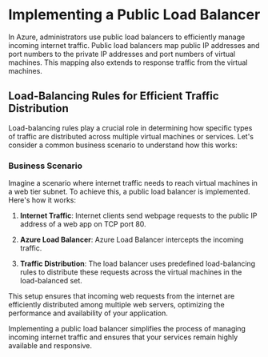 # Implementing a Public Load Balancer

In Azure, administrators use public load balancers to efficiently manage incoming internet traffic. Public load balancers map public IP addresses and port numbers to the private IP addresses and port numbers of virtual machines. This mapping also extends to response traffic from the virtual machines.

## Load-Balancing Rules for Efficient Traffic Distribution

Load-balancing rules play a crucial role in determining how specific types of traffic are distributed across multiple virtual machines or services. Let's consider a common business scenario to understand how this works:

### Business Scenario

Imagine a scenario where internet traffic needs to reach virtual machines in a web tier subnet. To achieve this, a public load balancer is implemented. Here's how it works:

1. **Internet Traffic**: Internet clients send webpage requests to the public IP address of a web app on TCP port 80.

2. **Azure Load Balancer**: Azure Load Balancer intercepts the incoming traffic.

3. **Traffic Distribution**: The load balancer uses predefined load-balancing rules to distribute these requests across the virtual machines in the load-balanced set.

This setup ensures that incoming web requests from the internet are efficiently distributed among multiple web servers, optimizing the performance and availability of your application.

Implementing a public load balancer simplifies the process of managing incoming internet traffic and ensures that your services remain highly available and responsive.
